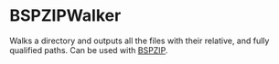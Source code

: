 # BSPZIPWalker
Walks a directory and outputs all the files with their relative, and fully qualified paths. Can be used with [BSPZIP](https://developer.valvesoftware.com/wiki/BSPZIP).

